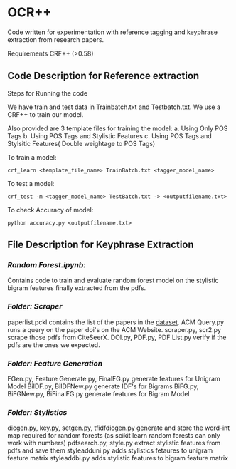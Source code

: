 # OCR++
Code written for experimentation with reference tagging and keyphrase extraction from research papers.

Requirements CRF++ (>0.58) 

## **Code Description for Reference extraction**

Steps for Running the code

We have train and test data in Trainbatch.txt and Testbatch.txt.
We use a CRF++ to train our model.

Also provided are 3 template files for training the model:
a. Using Only POS Tags
b. Using POS Tags and Stylistic Features
c. Using POS Tags and Stylsitic Features( Double weightage to POS Tags)

To train a model:
 
	crf_learn <template_file_name> TrainBatch.txt <tagger_model_name>

To test a model:
	
	crf_test -m <tagger_model_name> TestBatch.txt -> <outputfilename.txt>

To check Accuracy of model:

	python accuracy.py <outputfilename.txt>



## **File Description for Keyphrase Extraction**

### _Random Forest.ipynb:_
Contains code to train and evaluate random forest model 
on the stylistic bigram features finally extracted from the pdfs.

### _Folder: Scraper_

paperlist.pckl contains the list of the papers in the [dataset](http://disi.unitn.it/~krapivin/). 
ACM Query.py runs a query on the paper doi's on the ACM Website. 
scraper.py, scr2.py scrape those pdfs from CiteSeerX.
DOI.py, PDF.py, PDF List.py verify if the pdfs are the ones we expected.

### _Folder: Feature Generation_

FGen.py, Feature Generate.py, FinalFG.py generate features for Unigram Model
BiIDF.py, BiIDFNew.py generate IDF's for Bigrams
BiFG.py, BiFGNew.py, BiFinalFG.py generate features for Bigram Model

### _Folder: Stylistics_

dicgen.py, key.py, setgen.py, tfidfdicgen.py generate and store the word-int map required for random forests 
(as scikit learn random forests can only work with numbers)
pdfsearch.py, style.py extract stylistic features from pdfs and save them
styleadduni.py adds stylistics fetaures to unigram feature matrix
styleaddbi.py adds stylistic features to bigram feature matrix


